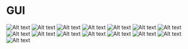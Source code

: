 # GUI
![Alt text](https://github.com/rensimeila04/GUI/blob/master/Screenshot%20(48).png)
![Alt text](https://github.com/rensimeila04/GUI/blob/master/Screenshot%20(49).png)
![Alt text](https://github.com/rensimeila04/GUI/blob/master/Screenshot%20(50).png)
![Alt text](https://github.com/rensimeila04/GUI/blob/master/Screenshot%20(51).png)
![Alt text](https://github.com/rensimeila04/GUI/blob/master/Screenshot%20(52).png)
![Alt text](https://github.com/rensimeila04/GUI/blob/master/Screenshot%20(53).png)
![Alt text](https://github.com/rensimeila04/GUI/blob/master/Screenshot%20(54).png)
![Alt text](https://github.com/rensimeila04/GUI/blob/master/Screenshot%20(55).png)
![Alt text](https://github.com/rensimeila04/GUI/blob/master/Screenshot%20(56).png)
![Alt text](https://github.com/rensimeila04/GUI/blob/master/Screenshot%20(57).png)
![Alt text](https://github.com/rensimeila04/GUI/blob/master/Screenshot%20(58).png)
![Alt text](https://github.com/rensimeila04/GUI/blob/master/Screenshot%20(59).png)
![Alt text](https://github.com/rensimeila04/GUI/blob/master/Screenshot%20(60).png)
![Alt text](https://github.com/rensimeila04/GUI/blob/master/Screenshot%20(61).png)
![Alt text](https://github.com/rensimeila04/GUI/blob/master/Screenshot%20(62).png)
